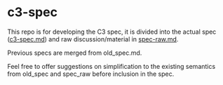 # c3-spec

This repo is for developing the C3 spec, it is divided into the actual spec ([c3-spec.md](https://github.com/c3lang/c3-spec/blob/main/c3-spec.md)) and raw discussion/material in [spec-raw.md](https://github.com/c3lang/c3-spec/blob/main/spec-raw.md).

Previous specs are merged from old_spec.md.

Feel free to offer suggestions on simplification to the existing semantics from old_spec and spec_raw before inclusion in the spec.
